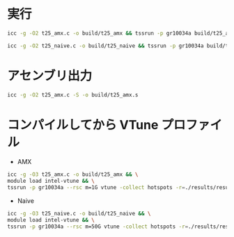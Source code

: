 # 実行

```sh
icc -g -O2 t25_amx.c -o build/t25_amx && tssrun -p gr10034a build/t25_amx
```

```sh
icc -g -O2 t25_naive.c -o build/t25_naive && tssrun -p gr10034a build/t25_naive
```

# アセンブリ出力

```sh
icc -g -O2 t25_amx.c -S -o build/t25_amx.s
```

# コンパイルしてから VTune プロファイル

- AMX
```sh
icc -g -O3 t25_amx.c -o build/t25_amx && \
module load intel-vtune && \
tssrun -p gr10034a --rsc m=1G vtune -collect hotspots -r=./results/result_amx build/t25_amx
```

- Naive
```sh
icc -g -O3 t25_naive.c -o build/t25_naive && \
module load intel-vtune && \
tssrun -p gr10034a --rsc m=50G vtune -collect hotspots -r=./results/result_naive build/t25_naive
```
